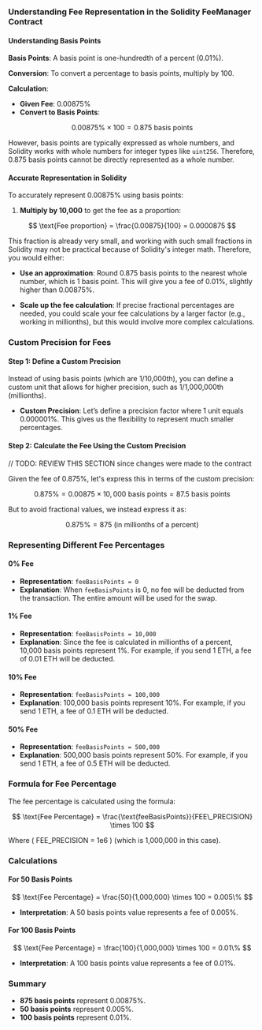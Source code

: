 ### Understanding Fee Representation in the Solidity FeeManager Contract

#### Understanding Basis Points

**Basis Points**: A basis point is one-hundredth of a percent (0.01%).

**Conversion**: To convert a percentage to basis points, multiply by 100.

**Calculation**:
- **Given Fee**: 0.00875%
- **Convert to Basis Points**:

$$
0.00875\% \times 100 = 0.875 \text{ basis points}
$$

However, basis points are typically expressed as whole numbers, and Solidity works with whole numbers for integer types like `uint256`. Therefore, 0.875 basis points cannot be directly represented as a whole number.

#### Accurate Representation in Solidity

To accurately represent 0.00875% using basis points:

1. **Multiply by 10,000** to get the fee as a proportion:

$$
\text{Fee proportion} = \frac{0.00875}{100} = 0.0000875
$$

This fraction is already very small, and working with such small fractions in Solidity may not be practical because of Solidity's integer math. Therefore, you would either:

- **Use an approximation**: Round 0.875 basis points to the nearest whole number, which is 1 basis point. This will give you a fee of 0.01%, slightly higher than 0.00875%.

- **Scale up the fee calculation**: If precise fractional percentages are needed, you could scale your fee calculations by a larger factor (e.g., working in millionths), but this would involve more complex calculations.

### Custom Precision for Fees

#### Step 1: Define a Custom Precision

Instead of using basis points (which are 1/10,000th), you can define a custom unit that allows for higher precision, such as 1/1,000,000th (millionths).

- **Custom Precision**: Let’s define a precision factor where 1 unit equals 0.000001%. This gives us the flexibility to represent much smaller percentages.

#### Step 2: Calculate the Fee Using the Custom Precision

// TODO: REVIEW THIS SECTION since changes were made to the contract

Given the fee of 0.875%, let's express this in terms of the custom precision:

$$
0.875\% = 0.00875 \times 10,000 \text{ basis points} = 87.5 \text{ basis points}
$$

But to avoid fractional values, we instead express it as:

$$
0.875\% = 875 \text{ (in millionths of a percent)}
$$

### Representing Different Fee Percentages

#### 0% Fee
- **Representation**: `feeBasisPoints = 0`
- **Explanation**: When `feeBasisPoints` is 0, no fee will be deducted from the transaction. The entire amount will be used for the swap.

#### 1% Fee
- **Representation**: `feeBasisPoints = 10,000`
- **Explanation**: Since the fee is calculated in millionths of a percent, 10,000 basis points represent 1%. For example, if you send 1 ETH, a fee of 0.01 ETH will be deducted.

#### 10% Fee
- **Representation**: `feeBasisPoints = 100,000`
- **Explanation**: 100,000 basis points represent 10%. For example, if you send 1 ETH, a fee of 0.1 ETH will be deducted.

#### 50% Fee
- **Representation**: `feeBasisPoints = 500,000`
- **Explanation**: 500,000 basis points represent 50%. For example, if you send 1 ETH, a fee of 0.5 ETH will be deducted.

### Formula for Fee Percentage

The fee percentage is calculated using the formula:

$$
\text{Fee Percentage} = \frac{\text{feeBasisPoints}}{FEE\_PRECISION} \times 100
$$

Where \( FEE\_PRECISION = 1e6 \) (which is 1,000,000 in this case).

### Calculations

#### For 50 Basis Points

$$
\text{Fee Percentage} = \frac{50}{1,000,000} \times 100 = 0.005\%
$$

- **Interpretation**: A 50 basis points value represents a fee of 0.005%.

#### For 100 Basis Points

$$
\text{Fee Percentage} = \frac{100}{1,000,000} \times 100 = 0.01\%
$$

- **Interpretation**: A 100 basis points value represents a fee of 0.01%.

### Summary

- **875 basis points** represent 0.00875%.
- **50 basis points** represent 0.005%.
- **100 basis points** represent 0.01%.



